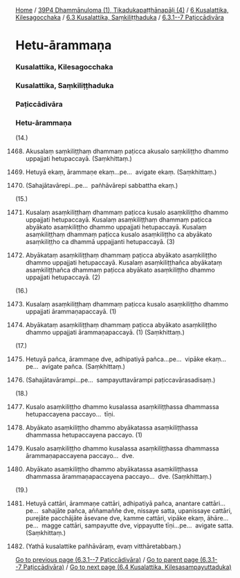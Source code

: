 
[Home](/) / [39P4 Dhammānuloma (1), Tikadukapaṭṭhānapāḷi (4)](../../../../39P4.md) / [6 Kusalattika, Kilesagocchaka](../../../6.md) / [6.3 Kusalattika, Saṃkiliṭṭhaduka](../../6.3.md) / [6.3.1--7 Paṭiccādivāra](../6.3.1--7.md)

# Hetu-ārammaṇa

### Kusalattika, Kilesagocchaka

### Kusalattika, Saṃkiliṭṭhaduka

### Paṭiccādivāra

### Hetu-ārammaṇa

(14.)

1468. Akusalaṃ saṃkiliṭṭhaṃ dhammaṃ paṭicca akusalo saṃkiliṭṭho dhammo uppajjati hetupaccayā. (Saṃkhittaṃ.)

1469. Hetuyā ekaṃ, ārammaṇe ekaṃ…pe…  avigate ekaṃ. (Saṃkhittaṃ.)

1470. (Sahajātavārepi…pe…  pañhāvārepi sabbattha ekaṃ.)

(15.)

1471. Kusalaṃ asaṃkiliṭṭhaṃ dhammaṃ paṭicca kusalo asaṃkiliṭṭho dhammo uppajjati hetupaccayā. Kusalaṃ asaṃkiliṭṭhaṃ dhammaṃ paṭicca abyākato asaṃkiliṭṭho dhammo uppajjati hetupaccayā. Kusalaṃ asaṃkiliṭṭhaṃ dhammaṃ paṭicca kusalo asaṃkiliṭṭho ca abyākato asaṃkiliṭṭho ca dhammā uppajjanti hetupaccayā. (3)

1472. Abyākataṃ asaṃkiliṭṭhaṃ dhammaṃ paṭicca abyākato asaṃkiliṭṭho dhammo uppajjati hetupaccayā. Kusalaṃ asaṃkiliṭṭhañca abyākataṃ asaṃkiliṭṭhañca dhammaṃ paṭicca abyākato asaṃkiliṭṭho dhammo uppajjati hetupaccayā. (2)

(16.)

1473. Kusalaṃ asaṃkiliṭṭhaṃ dhammaṃ paṭicca kusalo asaṃkiliṭṭho dhammo uppajjati ārammaṇapaccayā. (1)

1474. Abyākataṃ asaṃkiliṭṭhaṃ dhammaṃ paṭicca abyākato asaṃkiliṭṭho dhammo uppajjati ārammaṇapaccayā. (1) (Saṃkhittaṃ.)

(17.)

1475. Hetuyā pañca, ārammaṇe dve, adhipatiyā pañca…pe…  vipāke ekaṃ…pe…  avigate pañca. (Saṃkhittaṃ.)

1476. (Sahajātavārampi…pe…  sampayuttavārampi paṭiccavārasadisaṃ.)

(18.)

1477. Kusalo asaṃkiliṭṭho dhammo kusalassa asaṃkiliṭṭhassa dhammassa hetupaccayena paccayo…  tīṇi.

1478. Abyākato asaṃkiliṭṭho dhammo abyākatassa asaṃkiliṭṭhassa dhammassa hetupaccayena paccayo. (1)

1479. Kusalo asaṃkiliṭṭho dhammo kusalassa asaṃkiliṭṭhassa dhammassa ārammaṇapaccayena paccayo…  dve.

1480. Abyākato asaṃkiliṭṭho dhammo abyākatassa asaṃkiliṭṭhassa dhammassa ārammaṇapaccayena paccayo…  dve. (Saṃkhittaṃ.)

(19.)

1481. Hetuyā cattāri, ārammaṇe cattāri, adhipatiyā pañca, anantare cattāri…pe…  sahajāte pañca, aññamaññe dve, nissaye satta, upanissaye cattāri, purejāte pacchājāte āsevane dve, kamme cattāri, vipāke ekaṃ, āhāre…pe…  magge cattāri, sampayutte dve, vippayutte tīṇi…pe…  avigate satta. (Saṃkhittaṃ.)

1482. (Yathā kusalattike pañhāvāraṃ, evaṃ vitthāretabbaṃ.)

[Go to previous page (6.3.1--7 Paṭiccādivāra)](../6.3.1--7.md) / [Go to parent page (6.3.1--7 Paṭiccādivāra)](../6.3.1--7.md) / [Go to next page (6.4 Kusalattika, Kilesasampayuttaduka)](../../6.4.md)


